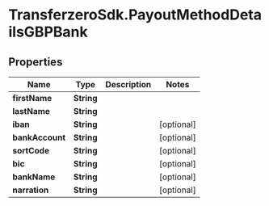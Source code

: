 # TransferzeroSdk.PayoutMethodDetailsGBPBank

## Properties
Name | Type | Description | Notes
------------ | ------------- | ------------- | -------------
**firstName** | **String** |  | 
**lastName** | **String** |  | 
**iban** | **String** |  | [optional] 
**bankAccount** | **String** |  | [optional] 
**sortCode** | **String** |  | [optional] 
**bic** | **String** |  | [optional] 
**bankName** | **String** |  | [optional] 
**narration** | **String** |  | [optional] 



